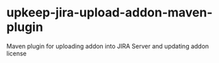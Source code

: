 # upkeep-jira-upload-addon-maven-plugin
Maven plugin for uploading addon into JIRA Server and updating addon license
